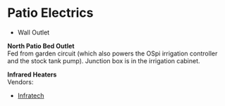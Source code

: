 # Patio Electrics

* Wall Outlet

**North Patio Bed Outlet**  
Fed from garden circuit (which also powers the OSpi irrigation controller and the stock tank pump). Junction box is in the irrigation cabinet.

**Infrared Heaters**  
Vendors:
* [Infratech](http://infratech-usa.com)

